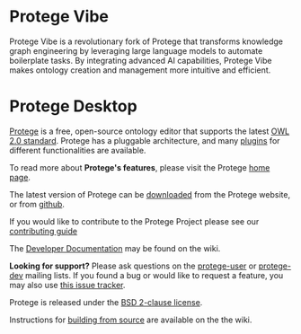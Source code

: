 # Protege Vibe

Protege Vibe is a revolutionary fork of Protege that transforms knowledge graph engineering by leveraging large language models to automate boilerplate tasks. By integrating advanced AI capabilities, Protege Vibe makes ontology creation and management more intuitive and efficient.

# Protege Desktop

[Protege](https://protege.stanford.edu) is a free, open-source ontology editor that supports the latest [OWL 2.0 standard](http://www.w3.org/TR/owl2-overview/). Protege has a pluggable architecture, and many [plugins](https://protegewiki.stanford.edu/wiki/Protege_Plugin_Library) for different functionalities are available.

To read more about **Protege's features**, please visit the Protege [home page](https://protege.stanford.edu).

The latest version of Protege can be [downloaded](https://protege.stanford.edu/software.php#desktop-protege) from the Protege website, or from [github](https://github.com/protegeproject/protege-distribution/releases).

If you would like to contribute to the Protege Project please see our [contributing guide](https://github.com/protegeproject/protege/blob/master/CONTRIBUTING.md)

The [Developer Documentation](https://github.com/protegeproject/protege/wiki/Developer-Documentation) may be found on the wiki.

**Looking for support?** Please ask questions on the [protege-user](https://protege.stanford.edu/support.php) or [protege-dev](https://protege.stanford.edu/support.php) mailing lists. If you found a bug or would like to request a feature, you may also use [this issue tracker](https://github.com/protegeproject/protege/issues).

Protege is released under the [BSD 2-clause license](https://raw.githubusercontent.com/protegeproject/protege/master/license.txt).

Instructions for [building from source](https://github.com/protegeproject/protege/wiki/Building-from-Source) are available on the the wiki.
